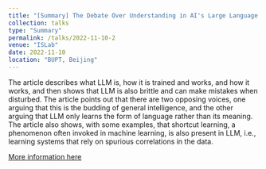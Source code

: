 ```yaml
---
title: "[Summary] The Debate Over Understanding in AI's Large Language Models"
collection: talks
type: "Summary"
permalink: /talks/2022-11-10-2
venue: "ISLab"
date: 2022-11-10
location: "BUPT, Beijing"
---
```

The article describes what LLM is, how it is trained and works, and how it works, and then shows that LLM is also brittle and can make mistakes when disturbed. The article points out that there are two opposing voices, one arguing that this is the budding of general intelligence, and the other arguing that LLM only learns the form of language rather than its meaning. The article also shows, with some examples, that shortcut learning, a phenomenon often invoked in machine learning, is also present in LLM, i.e., learning systems that rely on spurious correlations in the data.

[More information here](https://www.yuque.com/liujiarun-kfs4n/blblwd/razez4?singleDoc)
